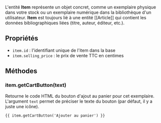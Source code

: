 L'entité **Item** représente un objet concret, comme un exemplaire physique dans votre stock ou un exemplaire numérique dans la bibliothèque d'un utilisateur. **Item** est toujours lié à une entité [[Article]] qui contient les données bibliographiques liées (titre, auteur, éditeur, etc.).

## Propriétés

* `item.id` : l'identifiant unique de l'item dans la base
* `item.selling_price` : le prix de vente TTC en centimes

## Méthodes

### item.getCartButton(text)

Retourne le code HTML du bouton d'ajout au panier pour cet exemplaire. L'argument `text` permet de préciser le texte du bouton (par défaut, il y a juste une icône).

```twig
{{ item.getCartButton('Ajouter au panier') }}
```